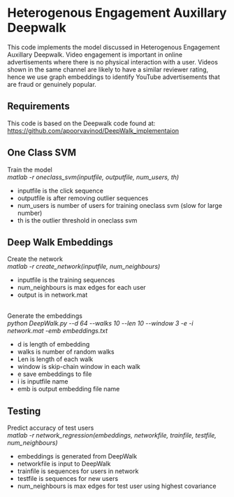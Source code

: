 Heterogenous Engagement Auxillary Deepwalk
===
This code implements the model discussed in Heterogenous Engagement Auxillary Deepwalk. Video engagement is important in online advertisements where there is no physical interaction with a user. Videos shown in the same channel are likely to have a similar reviewer rating, hence we use graph embeddings to identify YouTube advertisements that are fraud or genuinely popular. 

Requirements
---
This code is based on the Deepwalk code found at:
https://github.com/apoorvavinod/DeepWalk_implementaion

One Class SVM 
---
Train the model<br>
*matlab -r oneclass_svm(inputfile, outputfile, num_users, th)*
- inputfile is the click sequence
- outputfile is after removing outlier sequences
- num_users is number of users for training oneclass svm (slow for large number)
- th is the outlier threshold in oneclass svm



Deep Walk Embeddings
---
Create the network<br>
*matlab -r create_network(inputfile, num_neighbours)*
- inputfile is the training sequences
- num_neighbours is max edges for each user
- output is in network.mat<br><br>

Generate the embeddings<br>
*python DeepWalk.py --d 64 --walks 10 --len 10 --window 3 -e -i network.mat -emb embeddings.txt*
- d is length of embedding
- walks is number of random walks
- Len is length of each walk
- window is skip-chain window in each walk
- e save embeddings to file
- i is inputfile name
- emb is output embedding file name<br>

Testing
---
Predict accuracy of test users<br>
*matlab -r network_regression(embeddings, networkfile, trainfile, testfile, num_neighbours)*
- embeddings is generated from DeepWalk
- networkfile is input to DeepWalk
- trainfile is sequences for users in network
- testfile is sequences for new users
- num_neighbours is max edges for test user using highest covariance





